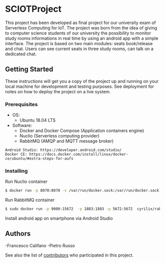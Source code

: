 # SCIOTProject

This project has been developed as final project for our university exam of Serverless Computing for IoT. 
The project was born from the idea of giving to computer science students of our university the possibility to monitor study rooms informations in real time by using an android app with a simple interface. 
The project is based on two main modules: seats book/release and chat. Users can see current seats in three study rooms, can talk on a dedicated chat. 

## Getting Started

These instructions will get you a copy of the project up and running on your local machine for development and testing purposes. See deployment for notes on how to deploy the project on a live system.

### Prerequisites
- OS: 
    - Ubuntu 18.04 LTS
- Software:
    - Docker and Docker Compose (Application containers engine)
    - Nuclio (Serverless computing provider)
    - RabbitMQ (AMQP and MQTT message broker)

```
Android Studio: https://developer.android.com/studio/
Docker CE: https://docs.docker.com/install/linux/docker-ce/ubuntu/#extra-steps-for-aufs
```

### Installing

Run Nuclio container
```sh
$ docker run -p 8070:8070 -v /var/run/docker.sock:/var/run/docker.sock -v /tmp:/tmp nuclio/dashboard:stable-amd64
```
Run RabbitMQ container
```sh
$ sudo docker run -p 9000:15672  -p 1883:1883 -p 5672:5672  cyrilix/rabbitmq-mqtt 
```

Install android app on smartphone via Android Studio

## Authors
-Francesco Califano
-Pietro Russo

See also the list of [contributors](https://github.com/your/project/contributors) who participated in this project.
